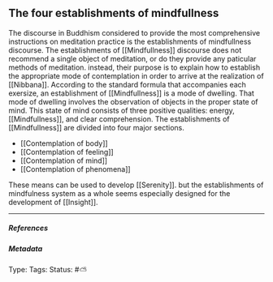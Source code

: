 ## The four establishments of mindfullness  # 

The discourse in Buddhism considered to provide the most comprehensive instructions on meditation practice is the establishments of mindfullness discourse.   The establishments of [[Mindfullness]] discourse does not recommend a single object of meditation, or do they provide any paticular methods of meditation. instead, their purpose is to explain how to establish the appropriate mode of contemplation in order to arrive at the realization of [[Nibbana]]. According to the standard formula that accompanies each exersize, an establishment of [[Mindfullness]] is a mode of dwelling. That mode of dwelling involves the observation of objects in the proper state of mind. This state of mind consists of three positive qualities: energy, [[Mindfullness]], and clear comprehension. The establishments of [[Mindfullness]] are divided into four major sections. 

- [[Contemplation of body]]
- [[Contemplation of feeling]]
- [[Contemplation of mind]]
- [[Contemplation of phenomena]]

These means can be used to develop [[Serenity]]. but the establishments of mindfulness system as a whole seems especially designed for the development of [[Insight]]. 

___

##### References


##### Metadata
Type: 
Tags:
Status: #⛅️ 